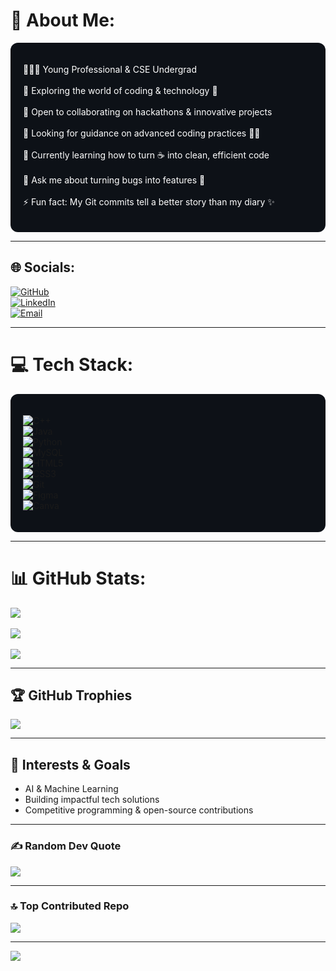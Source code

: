 # 💫 About Me:
<div style="background-color:#0d1117; padding:20px; border-radius:12px; color:white;">

🧑🏻‍💼 Young Professional & CSE Undergrad <br>  
🔭 Exploring the world of coding & technology 🤖 <br>  
👯 Open to collaborating on hackathons & innovative projects <br>  
🤝 Looking for guidance on advanced coding practices 🧑‍💻 <br>  
🌱 Currently learning how to turn ☕ into clean, efficient code <br>  
💬 Ask me about turning bugs into features 🐛 <br>  
⚡ Fun fact: My Git commits tell a better story than my diary ✨  

</div>

---

## 🌐 Socials:
[![GitHub](https://img.shields.io/badge/GitHub-100000?logo=github&logoColor=white)](https://github.com/ashwinbelgiofficial)  
[![LinkedIn](https://img.shields.io/badge/LinkedIn-%230077B5.svg?logo=linkedin&logoColor=white)](https://linkedin.com/in/ashwin-c-b-604239380)  
[![Email](https://img.shields.io/badge/Email-D14836?logo=gmail&logoColor=white)](mailto:ashwinbelgi.official@gmail.com)  

---

# 💻 Tech Stack:
<div style="background-color:#0d1117; padding:20px; border-radius:12px;">

![C++](https://img.shields.io/badge/c++-%2300599C.svg?style=plastic&logo=c%2B%2B&logoColor=white)  
![Java](https://img.shields.io/badge/java-%23ED8B00.svg?style=plastic&logo=openjdk&logoColor=white)  
![Python](https://img.shields.io/badge/python-3670A0?style=plastic&logo=python&logoColor=ffdd54)  
![MySQL](https://img.shields.io/badge/mysql-4479A1.svg?style=plastic&logo=mysql&logoColor=white)  
![HTML5](https://img.shields.io/badge/html5-%23E34F26.svg?style=plastic&logo=html5&logoColor=white)  
![CSS3](https://img.shields.io/badge/css3-%231572B6.svg?style=plastic&logo=css3&logoColor=white)  
![Git](https://img.shields.io/badge/git-%23F05033.svg?style=plastic&logo=git&logoColor=white)  
![Figma](https://img.shields.io/badge/figma-%23F24E1E.svg?style=plastic&logo=figma&logoColor=white)  
![Canva](https://img.shields.io/badge/Canva-%2300C4CC.svg?style=plastic&logo=Canva&logoColor=white)  

</div>

---

# 📊 GitHub Stats:
![](https://github-readme-stats.vercel.app/api?username=ashwinbelgiofficial&theme=transparent&hide_border=false&include_all_commits=false&count_private=false)<br/>  
![](https://nirzak-streak-stats.vercel.app/?user=ashwinbelgiofficial&theme=transparent&hide_border=false)<br/>  
![](https://github-readme-stats.vercel.app/api/top-langs/?username=ashwinbelgiofficial&theme=transparent&hide_border=false&include_all_commits=false&count_private=false&layout=compact)  

---

## 🏆 GitHub Trophies
![](https://github-profile-trophy.vercel.app/?username=ashwinbelgiofficial&theme=radical&no-frame=false&no-bg=true&margin-w=4)  

---

## 🚀 Interests & Goals
- AI & Machine Learning  
- Building impactful tech solutions  
- Competitive programming & open-source contributions  

---

### ✍ Random Dev Quote
![](https://quotes-github-readme.vercel.app/api?type=horizontal&theme=radical)  

---

### 🔝 Top Contributed Repo
![](https://github-contributor-stats.vercel.app/api?username=ashwinbelgiofficial&limit=5&theme=transparent&combine_all_yearly_contributions=true)  

---

[![](https://visitcount.itsvg.in/api?id=ashwinbelgiofficial&icon=0&color=0)](https://visitcount.itsvg.in)  

<!-- Proudly created with GPRM ( https://gprm.itsvg.in ) -->
